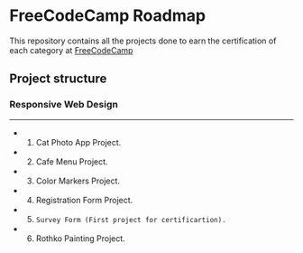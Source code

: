 # FreeCodeCamp Roadmap

This repository contains all the projects done to earn the certification of each category at [FreeCodeCamp](https://www.freecodecamp.org)

## Project structure

### Responsive Web Design

---

-   1. Cat Photo App Project.
-   2. Cafe Menu Project.
-   3. Color Markers Project.
-   4. Registration Form Project.
-   5. `Survey Form (First project for certificartion).`
-   6. Rothko Painting Project.
